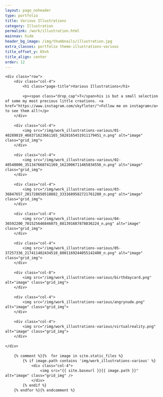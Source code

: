 ```yaml
---
layout: page_noheader
type: portfolio
title: Various Illustrations
category: Illustration
permalink: /work/illustration.html
mainnav: hide
header_bg_image: /img/thumbnails/illustration.jpg
extra_classes: portfolio theme-illustrations-various
title_offset_y: 65vh
title_align: center
order: 12
---
```


<div class="wrapper">

	<div class="row">
		<div class="col-4">
			<h1 class="page-title">Various Illustrations</h1>
			
			<p><span class="drop_cap">T</span>his is but a small selection of some my most precious little creations. <a href="https://www.instagram.com/skyfloter/">Follow me on instagram</a> to see them all!</p>
		</div>
		
		<div class="col-4">
	        <img src="/img/work_illustrations-various/01-40289819_468371623661165_5828165451911179451_n.png" alt="image" class="grid_img">
	    </div>
    
    	<div class="col-4">
	        <img src="/img/work_illustrations-various/02-40540006_351347668741169_1622006711465834556_n.png" alt="image" class="grid_img">
	    </div>
    
    	<div class="col-4">
	        <img src="/img/work_illustrations-various/03-36847657_201728650518882_3331689582721761280_n.png" alt="image" class="grid_img">
	    </div>
    
    	<div class="col-4">
	        <img src="/img/work_illustrations-various/04-36592200_701525646846075_881391687878836224_n.png" alt="image" class="grid_img">
	    </div>
    
    	<div class="col-4">
	        <img src="/img/work_illustrations-various/05-37257336_217411402434510_8801169244055142400_n.png" alt="image" class="grid_img">
	    </div>
    
    	<div class="col-8">
	        <img src="/img/work_illustrations-various/birthdaycard.png" alt="image" class="grid_img">
	    </div>

    	<div class="col-4">
	        <img src="/img/work_illustrations-various/angrynude.png" alt="image" class="grid_img">
	    </div>
    
    	<div class="col-4">
	        <img src="/img/work_illustrations-various/virtualreality.png" alt="image" class="grid_img">
	    </div>
    
	</div>

		{% comment %}{%  for image in site.static_files %}
		    {% if image.path contains 'img/work_illustrations-various' %}
		    	<div class="col-4">
			        <img src="{{ site.baseurl }}{{ image.path }}" alt="image" class="grid_img" />
			    </div>
		    {% endif %}
		{% endfor %}{% endcomment %}

</div>